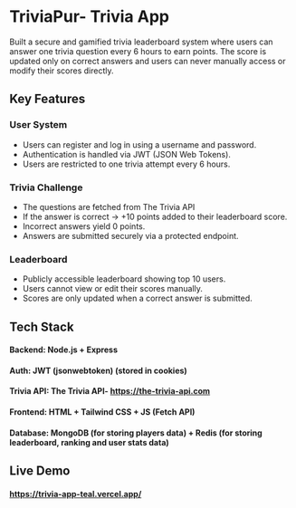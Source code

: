 
# TriviaPur- Trivia App
Built a secure and gamified trivia leaderboard system where users can answer one trivia question every 6 hours to earn points. The score is updated only on correct answers and users can never manually access or modify their scores directly.

## Key Features

### User System
- Users can register and log in using a username and password.
- Authentication is handled via JWT (JSON Web Tokens).
- Users are restricted to one trivia attempt every 6 hours.

### Trivia Challenge
- The questions are fetched from The Trivia API
- If the answer is correct → +10 points added to their leaderboard score.
- Incorrect answers yield 0 points.
- Answers are submitted securely via a protected endpoint.

### Leaderboard
- Publicly accessible leaderboard showing top 10 users.
- Users cannot view or edit their scores manually.
- Scores are only updated when a correct answer is submitted.


## Tech Stack

#### Backend: Node.js + Express
#### Auth: JWT (jsonwebtoken) (stored in cookies)
#### Trivia API: The Trivia API- https://the-trivia-api.com
#### Frontend: HTML + Tailwind CSS + JS (Fetch API)
#### Database: MongoDB (for storing players data) + Redis (for storing leaderboard, ranking and user stats data)

## Live Demo
#### https://trivia-app-teal.vercel.app/
